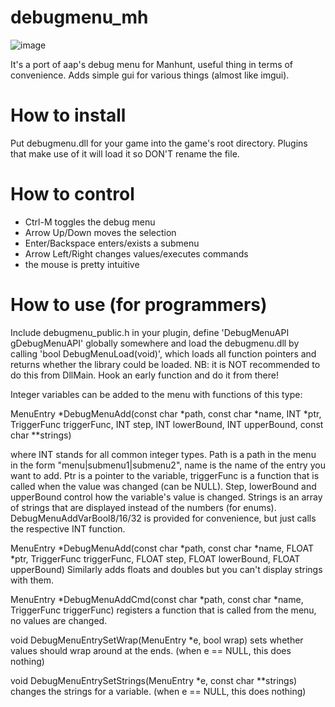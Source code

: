 
# debugmenu_mh
![image](https://user-images.githubusercontent.com/26774830/124318534-77141100-db81-11eb-82f8-c52477e0e54a.png)

It's a port of aap's debug menu for Manhunt, useful thing in terms of convenience. Adds simple gui for various things (almost like imgui).


# How to install
Put debugmenu.dll for your game into the game's root directory.
Plugins that make use of it will load it so DON'T rename the file.


# How to control
- Ctrl-M toggles the debug menu
- Arrow Up/Down moves the selection
- Enter/Backspace enters/exists a submenu
- Arrow Left/Right changes values/executes commands
- the mouse is pretty intuitive

# How to use (for programmers)
Include debugmenu_public.h in your plugin, define 'DebugMenuAPI gDebugMenuAPI'
globally somewhere and load the debugmenu.dll by calling 'bool DebugMenuLoad(void)',
which loads all function pointers and returns whether the library could
be loaded.
NB: it is NOT recommended to do this from DllMain. Hook an early function and
do it from there!

Integer variables can be added to the menu with functions of this type:

MenuEntry *DebugMenuAdd(const char *path, const char *name, INT *ptr, TriggerFunc triggerFunc, INT step, INT lowerBound, INT upperBound, const char **strings)

where INT stands for all common integer types.
Path is a path in the menu in the form "menu|submenu1|submenu2", name is
the name of the entry you want to add.
Ptr is a pointer to the variable, triggerFunc is a function that is called
when the value was changed (can be NULL).
Step, lowerBound and upperBound control how the variable's value is changed.
Strings is an array of strings that are displayed instead of the numbers (for enums).
DebugMenuAddVarBool8/16/32 is provided for convenience, but just calls the respective INT function.

MenuEntry *DebugMenuAdd(const char *path, const char *name, FLOAT *ptr, TriggerFunc triggerFunc, FLOAT step, FLOAT lowerBound, FLOAT upperBound)
Similarly adds floats and doubles but you can't display strings with them.

MenuEntry *DebugMenuAddCmd(const char *path, const char *name, TriggerFunc triggerFunc)
registers a function that is called from the menu, no values are changed.

void DebugMenuEntrySetWrap(MenuEntry *e, bool wrap)
sets whether values should wrap around at the ends. (when e == NULL, this does nothing)

void DebugMenuEntrySetStrings(MenuEntry *e, const char **strings)
changes the strings for a variable. (when e == NULL, this does nothing)
